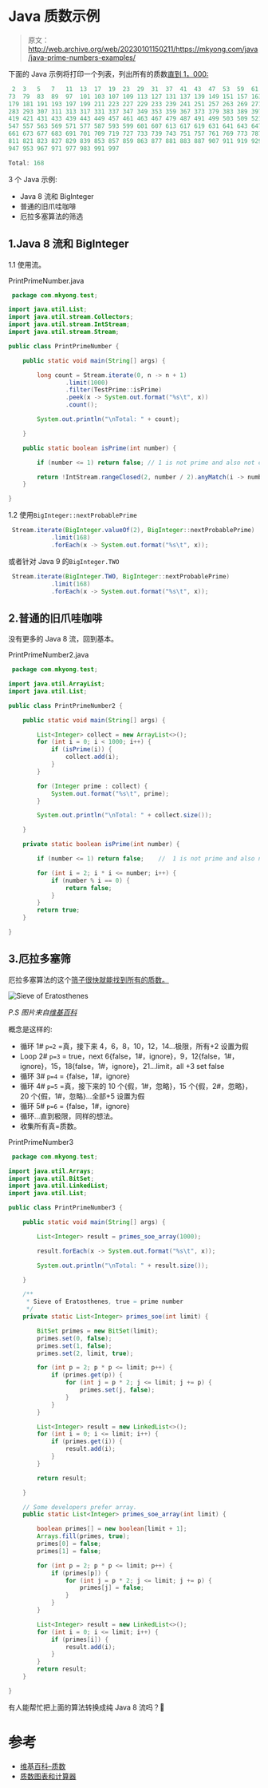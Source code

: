# Java 质数示例

> 原文：<http://web.archive.org/web/20230101150211/https://mkyong.com/java/java-prime-numbers-examples/>

下面的 Java 示例将打印一个列表，列出所有的质数[直到 1，000:](http://web.archive.org/web/20220426174440/https://en.wikipedia.org/wiki/Prime_number)

```java
 2	3	5	7	11	13	17	19	23	29	31	37	41	43	47	53	59	61	67	71
73	79	83	89	97	101	103	107	109	113	127	131	137	139	149	151	157	163	167	173	
179	181	191	193	197	199	211	223	227	229	233	239	241	251	257	263	269	271	277	281	
283	293	307	311	313	317	331	337	347	349	353	359	367	373	379	383	389	397	401	409	
419	421	431	433	439	443	449	457	461	463	467	479	487	491	499	503	509	521	523	541	
547	557	563	569	571	577	587	593	599	601	607	613	617	619	631	641	643	647	653	659	
661	673	677	683	691	701	709	719	727	733	739	743	751	757	761	769	773	787	797	809	
811	821	823	827	829	839	853	857	859	863	877	881	883	887	907	911	919	929	937	941	
947	953	967	971	977	983	991	997	

Total: 168 
```

3 个 Java 示例:

*   Java 8 流和 BigInteger
*   普通的旧爪哇咖啡
*   厄拉多塞算法的筛选

## 1.Java 8 流和 BigInteger

1.1 使用流。

PrintPrimeNumber.java

```java
 package com.mkyong.test;

import java.util.List;
import java.util.stream.Collectors;
import java.util.stream.IntStream;
import java.util.stream.Stream;

public class PrintPrimeNumber {

    public static void main(String[] args) {

        long count = Stream.iterate(0, n -> n + 1)
                .limit(1000)
                .filter(TestPrime::isPrime)
                .peek(x -> System.out.format("%s\t", x))
                .count();

        System.out.println("\nTotal: " + count);

    }

    public static boolean isPrime(int number) {

        if (number <= 1) return false; // 1 is not prime and also not composite

        return !IntStream.rangeClosed(2, number / 2).anyMatch(i -> number % i == 0);
    }

} 
```

1.2 使用`BigInteger::nextProbablePrime`

```java
 Stream.iterate(BigInteger.valueOf(2), BigInteger::nextProbablePrime)
			.limit(168)
			.forEach(x -> System.out.format("%s\t", x)); 
```

或者针对 Java 9 的`BigInteger.TWO`

```java
 Stream.iterate(BigInteger.TWO, BigInteger::nextProbablePrime)
			.limit(168)
			.forEach(x -> System.out.format("%s\t", x)); 
```

## 2.普通的旧爪哇咖啡

没有更多的 Java 8 流，回到基本。

PrintPrimeNumber2.java

```java
 package com.mkyong.test;

import java.util.ArrayList;
import java.util.List;

public class PrintPrimeNumber2 {

    public static void main(String[] args) {

        List<Integer> collect = new ArrayList<>();
        for (int i = 0; i < 1000; i++) {
            if (isPrime(i)) {
                collect.add(i);
            }
        }

        for (Integer prime : collect) {
            System.out.format("%s\t", prime);
        }

        System.out.println("\nTotal: " + collect.size());

    }

    private static boolean isPrime(int number) {

        if (number <= 1) return false;    //  1 is not prime and also not composite

        for (int i = 2; i * i <= number; i++) {
            if (number % i == 0) {
                return false;
            }
        }
        return true;
    }

} 
```

## 3.厄拉多塞筛

厄拉多塞算法的这个[筛子很快就能找到所有的质数。](http://web.archive.org/web/20220426174440/https://en.wikipedia.org/wiki/Sieve_of_Eratosthenes)

![Sieve of Eratosthenes](img/bc9c1beadbe98dba366ae12506c79980.png)

*P.S 图片来自[维基百科](http://web.archive.org/web/20220426174440/https://en.wikipedia.org/wiki/Sieve_of_Eratosthenes)*

概念是这样的:

*   循环 1# `p=2` =真，接下来 4，6，8，10，12，14…极限，所有+2 设置为假
*   Loop 2# `p=3` = true，next 6{false，1#，ignore}，9，12{false，1#，ignore}，15，18{false，1#，ignore}，21…limit，all +3 set false
*   循环 3# `p=4` = {false，1#，ignore}
*   循环 4# `p=5` =真，接下来的 10 个{假，1#，忽略}，15 个{假，2#，忽略}，20 个{假，1#，忽略}…全部+5 设置为假
*   循环 5# `p=6` = {false，1#，ignore}
*   循环…直到极限，同样的想法。
*   收集所有真=质数。

PrintPrimeNumber3

```java
 package com.mkyong.test;

import java.util.Arrays;
import java.util.BitSet;
import java.util.LinkedList;
import java.util.List;

public class PrintPrimeNumber3 {

    public static void main(String[] args) {

        List<Integer> result = primes_soe_array(1000);

        result.forEach(x -> System.out.format("%s\t", x));

        System.out.println("\nTotal: " + result.size());

    }

    /**
     * Sieve of Eratosthenes, true = prime number
     */
    private static List<Integer> primes_soe(int limit) {

        BitSet primes = new BitSet(limit);
        primes.set(0, false);                       
        primes.set(1, false);                       
        primes.set(2, limit, true);

        for (int p = 2; p * p <= limit; p++) {
            if (primes.get(p)) {
                for (int j = p * 2; j <= limit; j += p) {
                    primes.set(j, false);
                }
            }
        }

        List<Integer> result = new LinkedList<>();
        for (int i = 0; i <= limit; i++) {
            if (primes.get(i)) {
                result.add(i);
            }
        }

        return result;

    }

    // Some developers prefer array.
    public static List<Integer> primes_soe_array(int limit) {

        boolean primes[] = new boolean[limit + 1];
        Arrays.fill(primes, true);
        primes[0] = false;
        primes[1] = false;

        for (int p = 2; p * p <= limit; p++) {
            if (primes[p]) {
                for (int j = p * 2; j <= limit; j += p) {
                    primes[j] = false;
                }
            }
        }

        List<Integer> result = new LinkedList<>();
        for (int i = 0; i <= limit; i++) {
            if (primes[i]) {
                result.add(i);
            }
        }
        return result;
    }

} 
```

有人能帮忙把上面的算法转换成纯 Java 8 流吗？🙂

# 参考

*   [维基百科–质数](http://web.archive.org/web/20220426174440/https://en.wikipedia.org/wiki/Prime_number)
*   [质数图表和计算器](http://web.archive.org/web/20220426174440/https://www.mathsisfun.com/prime_numbers.html)

<input type="hidden" id="mkyong-current-postId" value="15134">